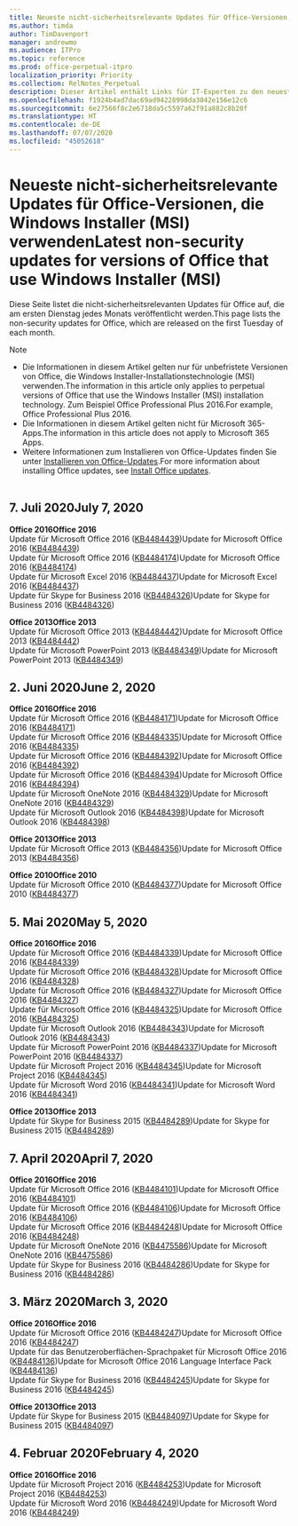 ```yaml
---
title: Neueste nicht-sicherheitsrelevante Updates für Office-Versionen, die Windows Installer (MSI) verwenden
ms.author: timda
author: TimDavenport
manager: andrewmo
ms.audience: ITPro
ms.topic: reference
ms.prod: office-perpetual-itpro
localization_priority: Priority
ms.collection: RelNotes_Perpetual
description: Dieser Artikel enthält Links für IT-Experten zu den neuesten nicht-sicherheitsrelevanten Updateinformationen für dauerhafte Versionen von Office 2016, Office 2013 und Office 2010
ms.openlocfilehash: f1924b4ad7dac69ad94228998da3042e156e12c6
ms.sourcegitcommit: 6e27566f8c2e6718da5c5597a62f91a882c8b20f
ms.translationtype: HT
ms.contentlocale: de-DE
ms.lasthandoff: 07/07/2020
ms.locfileid: "45052618"
---
```

# <a name="latest-non-security-updates-for-versions-of-office-that-use-windows-installer-msi"></a><span data-ttu-id="c6125-103">Neueste nicht-sicherheitsrelevante Updates für Office-Versionen, die Windows Installer (MSI) verwenden</span><span class="sxs-lookup"><span data-stu-id="c6125-103">Latest non-security updates for versions of Office that use Windows Installer (MSI)</span></span>

<span data-ttu-id="c6125-104">Diese Seite listet die nicht-sicherheitsrelevanten Updates für Office auf, die am ersten Dienstag jedes Monats veröffentlicht werden.</span><span class="sxs-lookup"><span data-stu-id="c6125-104">This page lists the non-security updates for Office, which are released on the first Tuesday of each month.</span></span>

> [!NOTE]
> - <span data-ttu-id="c6125-105">Die Informationen in diesem Artikel gelten nur für unbefristete Versionen von Office, die Windows Installer-Installationstechnologie (MSI) verwenden.</span><span class="sxs-lookup"><span data-stu-id="c6125-105">The information in this article only applies to perpetual versions of Office that use the Windows Installer (MSI) installation technology.</span></span> <span data-ttu-id="c6125-106">Zum Beispiel Office Professional Plus 2016.</span><span class="sxs-lookup"><span data-stu-id="c6125-106">For example, Office Professional Plus 2016.</span></span>
> - <span data-ttu-id="c6125-107">Die Informationen in diesem Artikel gelten nicht für Microsoft 365-Apps.</span><span class="sxs-lookup"><span data-stu-id="c6125-107">The information in this article does not apply to Microsoft 365 Apps.</span></span>
> - <span data-ttu-id="c6125-108">Weitere Informationen zum Installieren von Office-Updates finden Sie unter [Installieren von Office-Updates](https://support.office.com/article/2ab296f3-7f03-43a2-8e50-46de917611c5).</span><span class="sxs-lookup"><span data-stu-id="c6125-108">For more information about installing Office updates, see [Install Office updates](https://support.office.com/article/2ab296f3-7f03-43a2-8e50-46de917611c5).</span></span>
<br/><br/>

## <a name="july-7-2020"></a><span data-ttu-id="c6125-109">7. Juli 2020</span><span class="sxs-lookup"><span data-stu-id="c6125-109">July 7, 2020</span></span>

<span data-ttu-id="c6125-110">**Office 2016**</span><span class="sxs-lookup"><span data-stu-id="c6125-110">**Office 2016**</span></span><br/>
<span data-ttu-id="c6125-111">Update für Microsoft Office 2016 ([KB4484439](https://support.microsoft.com/help/4484439))</span><span class="sxs-lookup"><span data-stu-id="c6125-111">Update for Microsoft Office 2016 ([KB4484439](https://support.microsoft.com/help/4484439))</span></span><br/> <span data-ttu-id="c6125-112">Update für Microsoft Office 2016 ([KB4484174](https://support.microsoft.com/help/4484174))</span><span class="sxs-lookup"><span data-stu-id="c6125-112">Update for Microsoft Office 2016 ([KB4484174](https://support.microsoft.com/help/4484174))</span></span><br/> <span data-ttu-id="c6125-113">Update für Microsoft Excel 2016 ([KB4484437](https://support.microsoft.com/help/4484437))</span><span class="sxs-lookup"><span data-stu-id="c6125-113">Update for Microsoft Excel 2016 ([KB4484437](https://support.microsoft.com/help/4484437))</span></span><br/>
<span data-ttu-id="c6125-114">Update für Skype for Business 2016 ([KB4484326](https://support.microsoft.com/help/4484326))</span><span class="sxs-lookup"><span data-stu-id="c6125-114">Update for Skype for Business 2016 ([KB4484326](https://support.microsoft.com/help/4484326))</span></span><br/> 

<span data-ttu-id="c6125-115">**Office 2013**</span><span class="sxs-lookup"><span data-stu-id="c6125-115">**Office 2013**</span></span><br/>
<span data-ttu-id="c6125-116">Update für Microsoft Office 2013 ([KB4484442](https://support.microsoft.com/help/4484442))</span><span class="sxs-lookup"><span data-stu-id="c6125-116">Update for Microsoft Office 2013 ([KB4484442](https://support.microsoft.com/help/4484442))</span></span><br/> <span data-ttu-id="c6125-117">Update für Microsoft PowerPoint 2013 ([KB4484349](https://support.microsoft.com/help/4484349))</span><span class="sxs-lookup"><span data-stu-id="c6125-117">Update for Microsoft PowerPoint 2013 ([KB4484349](https://support.microsoft.com/help/4484349))</span></span><br/> 


## <a name="june-2-2020"></a><span data-ttu-id="c6125-118">2. Juni 2020</span><span class="sxs-lookup"><span data-stu-id="c6125-118">June 2, 2020</span></span>

<span data-ttu-id="c6125-119">**Office 2016**</span><span class="sxs-lookup"><span data-stu-id="c6125-119">**Office 2016**</span></span><br/>
<span data-ttu-id="c6125-120">Update für Microsoft Office 2016 ([KB4484171](https://support.microsoft.com/help/4484171))</span><span class="sxs-lookup"><span data-stu-id="c6125-120">Update for Microsoft Office 2016 ([KB4484171](https://support.microsoft.com/help/4484171))</span></span><br/> <span data-ttu-id="c6125-121">Update für Microsoft Office 2016 ([KB4484335](https://support.microsoft.com/help/4484335))</span><span class="sxs-lookup"><span data-stu-id="c6125-121">Update for Microsoft Office 2016 ([KB4484335](https://support.microsoft.com/help/4484335))</span></span><br/> <span data-ttu-id="c6125-122">Update für Microsoft Office 2016 ([KB4484392](https://support.microsoft.com/help/4484392))</span><span class="sxs-lookup"><span data-stu-id="c6125-122">Update for Microsoft Office 2016 ([KB4484392](https://support.microsoft.com/help/4484392))</span></span><br/> <span data-ttu-id="c6125-123">Update für Microsoft Office 2016 ([KB4484394](https://support.microsoft.com/help/4484394))</span><span class="sxs-lookup"><span data-stu-id="c6125-123">Update for Microsoft Office 2016 ([KB4484394](https://support.microsoft.com/help/4484394))</span></span><br/> <span data-ttu-id="c6125-124">Update für Microsoft OneNote 2016 ([KB4484329](https://support.microsoft.com/help/4484329))</span><span class="sxs-lookup"><span data-stu-id="c6125-124">Update for Microsoft OneNote 2016 ([KB4484329](https://support.microsoft.com/help/4484329))</span></span><br/>
<span data-ttu-id="c6125-125">Update für Microsoft Outlook 2016 ([KB4484398](https://support.microsoft.com/help/4484398))</span><span class="sxs-lookup"><span data-stu-id="c6125-125">Update for Microsoft Outlook 2016 ([KB4484398](https://support.microsoft.com/help/4484398))</span></span><br/> 

<span data-ttu-id="c6125-126">**Office 2013**</span><span class="sxs-lookup"><span data-stu-id="c6125-126">**Office 2013**</span></span><br/>
<span data-ttu-id="c6125-127">Update für Microsoft Office 2013 ([KB4484356](https://support.microsoft.com/help/4484356))</span><span class="sxs-lookup"><span data-stu-id="c6125-127">Update for Microsoft Office 2013 ([KB4484356](https://support.microsoft.com/help/4484356))</span></span><br/> 

<span data-ttu-id="c6125-128">**Office 2010**</span><span class="sxs-lookup"><span data-stu-id="c6125-128">**Office 2010**</span></span><br/>
<span data-ttu-id="c6125-129">Update für Microsoft Office 2010 ([KB4484377](https://support.microsoft.com/help/4484377))</span><span class="sxs-lookup"><span data-stu-id="c6125-129">Update for Microsoft Office 2010 ([KB4484377](https://support.microsoft.com/help/4484377))</span></span><br/> 


## <a name="may-5-2020"></a><span data-ttu-id="c6125-130">5. Mai 2020</span><span class="sxs-lookup"><span data-stu-id="c6125-130">May 5, 2020</span></span>

<span data-ttu-id="c6125-131">**Office 2016**</span><span class="sxs-lookup"><span data-stu-id="c6125-131">**Office 2016**</span></span><br/>
<span data-ttu-id="c6125-132">Update für Microsoft Office 2016 ([KB4484339](https://support.microsoft.com/help/4484339))</span><span class="sxs-lookup"><span data-stu-id="c6125-132">Update for Microsoft Office 2016 ([KB4484339](https://support.microsoft.com/help/4484339))</span></span><br/> <span data-ttu-id="c6125-133">Update für Microsoft Office 2016 ([KB4484328](https://support.microsoft.com/help/4484328))</span><span class="sxs-lookup"><span data-stu-id="c6125-133">Update for Microsoft Office 2016 ([KB4484328](https://support.microsoft.com/help/4484328))</span></span><br/> <span data-ttu-id="c6125-134">Update für Microsoft Office 2016 ([KB4484327](https://support.microsoft.com/help/4484327))</span><span class="sxs-lookup"><span data-stu-id="c6125-134">Update for Microsoft Office 2016 ([KB4484327](https://support.microsoft.com/help/4484327))</span></span><br/> <span data-ttu-id="c6125-135">Update für Microsoft Office 2016 ([KB4484325](https://support.microsoft.com/help/4484325))</span><span class="sxs-lookup"><span data-stu-id="c6125-135">Update for Microsoft Office 2016 ([KB4484325](https://support.microsoft.com/help/4484325))</span></span><br/> <span data-ttu-id="c6125-136">Update für Microsoft Outlook 2016 ([KB4484343](https://support.microsoft.com/help/4484343))</span><span class="sxs-lookup"><span data-stu-id="c6125-136">Update for Microsoft Outlook 2016 ([KB4484343](https://support.microsoft.com/help/4484343))</span></span><br/> <span data-ttu-id="c6125-137">Update für Microsoft PowerPoint 2016 ([KB4484337](https://support.microsoft.com/help/4484337))</span><span class="sxs-lookup"><span data-stu-id="c6125-137">Update for Microsoft PowerPoint 2016 ([KB4484337](https://support.microsoft.com/help/4484337))</span></span><br/> <span data-ttu-id="c6125-138">Update für Microsoft Project 2016 ([KB4484345](https://support.microsoft.com/help/4484345))</span><span class="sxs-lookup"><span data-stu-id="c6125-138">Update for Microsoft Project 2016 ([KB4484345](https://support.microsoft.com/help/4484345))</span></span><br/> <span data-ttu-id="c6125-139">Update für Microsoft Word 2016 ([KB4484341](https://support.microsoft.com/help/4484341))</span><span class="sxs-lookup"><span data-stu-id="c6125-139">Update for Microsoft Word 2016 ([KB4484341](https://support.microsoft.com/help/4484341))</span></span><br/> 


<span data-ttu-id="c6125-140">**Office 2013**</span><span class="sxs-lookup"><span data-stu-id="c6125-140">**Office 2013**</span></span><br/>
<span data-ttu-id="c6125-141">Update für Skype for Business 2015 ([KB4484289](https://support.microsoft.com/help/4484289))</span><span class="sxs-lookup"><span data-stu-id="c6125-141">Update for Skype for Business 2015 ([KB4484289](https://support.microsoft.com/help/4484289))</span></span><br/>

## <a name="april-7-2020"></a><span data-ttu-id="c6125-142">7. April 2020</span><span class="sxs-lookup"><span data-stu-id="c6125-142">April 7, 2020</span></span>

<span data-ttu-id="c6125-143">**Office 2016**</span><span class="sxs-lookup"><span data-stu-id="c6125-143">**Office 2016**</span></span><br/>
<span data-ttu-id="c6125-144">Update für Microsoft Office 2016 ([KB4484101](https://support.microsoft.com/help/4484101))</span><span class="sxs-lookup"><span data-stu-id="c6125-144">Update for Microsoft Office 2016 ([KB4484101](https://support.microsoft.com/help/4484101))</span></span><br/>
<span data-ttu-id="c6125-145">Update für Microsoft Office 2016 ([KB4484106](https://support.microsoft.com/help/4484106))</span><span class="sxs-lookup"><span data-stu-id="c6125-145">Update for Microsoft Office 2016 ([KB4484106](https://support.microsoft.com/help/4484106))</span></span><br/>
<span data-ttu-id="c6125-146">Update für Microsoft Office 2016 ([KB4484248](https://support.microsoft.com/help/4484248))</span><span class="sxs-lookup"><span data-stu-id="c6125-146">Update for Microsoft Office 2016 ([KB4484248](https://support.microsoft.com/help/4484248))</span></span><br/>
<span data-ttu-id="c6125-147">Update für Microsoft OneNote 2016 ([KB4475586](https://support.microsoft.com/help/4475586))</span><span class="sxs-lookup"><span data-stu-id="c6125-147">Update for Microsoft OneNote 2016 ([KB4475586](https://support.microsoft.com/help/4475586))</span></span><br/>
<span data-ttu-id="c6125-148">Update für Skype for Business 2016 ([KB4484286](https://support.microsoft.com/help/4484286))</span><span class="sxs-lookup"><span data-stu-id="c6125-148">Update for Skype for Business 2016 ([KB4484286](https://support.microsoft.com/help/4484286))</span></span> <br/>


## <a name="march-3-2020"></a><span data-ttu-id="c6125-149">3. März 2020</span><span class="sxs-lookup"><span data-stu-id="c6125-149">March 3, 2020</span></span>

<span data-ttu-id="c6125-150">**Office 2016**</span><span class="sxs-lookup"><span data-stu-id="c6125-150">**Office 2016**</span></span><br/>
<span data-ttu-id="c6125-151">Update für Microsoft Office 2016 ([KB4484247](https://support.microsoft.com/help/4484247))</span><span class="sxs-lookup"><span data-stu-id="c6125-151">Update for Microsoft Office 2016 ([KB4484247](https://support.microsoft.com/help/4484247))</span></span><br/> <span data-ttu-id="c6125-152">Update für das Benutzeroberflächen-Sprachpaket für Microsoft Office 2016 ([KB4484136](https://support.microsoft.com/help/4484136))</span><span class="sxs-lookup"><span data-stu-id="c6125-152">Update for Microsoft Office 2016 Language Interface Pack ([KB4484136](https://support.microsoft.com/help/4484136))</span></span><br/>
<span data-ttu-id="c6125-153">Update für Skype for Business 2016 ([KB4484245](https://support.microsoft.com/help/4484245))</span><span class="sxs-lookup"><span data-stu-id="c6125-153">Update for Skype for Business 2016 ([KB4484245](https://support.microsoft.com/help/4484245))</span></span> <br/>

<span data-ttu-id="c6125-154">**Office 2013**</span><span class="sxs-lookup"><span data-stu-id="c6125-154">**Office 2013**</span></span><br/>
<span data-ttu-id="c6125-155">Update für Skype for Business 2015 ([KB4484097](https://support.microsoft.com/help/4484097))</span><span class="sxs-lookup"><span data-stu-id="c6125-155">Update for Skype for Business 2015 ([KB4484097](https://support.microsoft.com/help/4484097))</span></span><br/>


## <a name="february-4-2020"></a><span data-ttu-id="c6125-156">4. Februar 2020</span><span class="sxs-lookup"><span data-stu-id="c6125-156">February 4, 2020</span></span>

<span data-ttu-id="c6125-157">**Office 2016**</span><span class="sxs-lookup"><span data-stu-id="c6125-157">**Office 2016**</span></span><br/>
<span data-ttu-id="c6125-158">Update für Microsoft Project 2016 ([KB4484253](https://support.microsoft.com/help/4484253))</span><span class="sxs-lookup"><span data-stu-id="c6125-158">Update for Microsoft Project 2016 ([KB4484253](https://support.microsoft.com/help/4484253))</span></span> <br/>
<span data-ttu-id="c6125-159">Update für Microsoft Word 2016 ([KB4484249](https://support.microsoft.com/help/4484249))</span><span class="sxs-lookup"><span data-stu-id="c6125-159">Update for Microsoft Word 2016 ([KB4484249](https://support.microsoft.com/help/4484249))</span></span> <br/>



